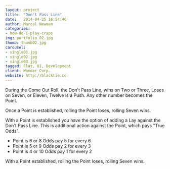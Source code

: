 ```yaml
---
layout: project
title:  "Don't Pass Line"
date:   2014-04-25 16:54:46
author: Marcel Newman
categories:
- how-do-i-play-craps
img: portfolio_02.jpg
thumb: thumb02.jpg
carousel:
- single01.jpg
- single02.jpg
- single03.jpg
tagged: Flat, UI, Development
client: Wonder Corp.
website: http://blacktie.co
---
```

During the Come Out Roll, the Don't Pass Line, wins on Two or Three, Loses on Seven, or Eleven, Twelve is a Push. Any other number becomes the Point.

Once a Point is established, rolling the Point loses, rolling Seven wins.

With a Point is established you have the option of adding a Lay against the Don't Pass Line. This is additional action against the Point, which pays "True Odds".

- Point is 6 or 8 Odds pay 5 for every 6
- Point is 5 or 9 Odds pay 2 for every 3
- Point is 4 or 10 Odds pay 1 for every 2

With a Point established, rolling the Point loses, rolling Seven wins.
